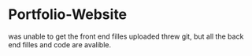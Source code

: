 # Portfolio-Website

was unable to get the front end filles uploaded threw git, but all the back end filles and code are avalible.

